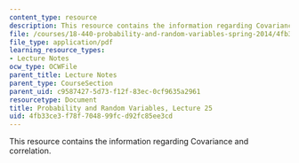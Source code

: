 ```yaml
---
content_type: resource
description: This resource contains the information regarding Covariance and correlation.
file: /courses/18-440-probability-and-random-variables-spring-2014/4fb33ce3f78f704899fcd92fc85ee3cd_MIT18_440S14_Lecture25.pdf
file_type: application/pdf
learning_resource_types:
- Lecture Notes
ocw_type: OCWFile
parent_title: Lecture Notes
parent_type: CourseSection
parent_uid: c9587427-5d73-f12f-83ec-0cf9635a2961
resourcetype: Document
title: Probability and Random Variables, Lecture 25
uid: 4fb33ce3-f78f-7048-99fc-d92fc85ee3cd
---
```

This resource contains the information regarding Covariance and correlation.

